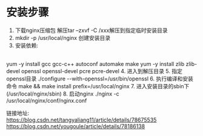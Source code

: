 # 安装步骤
1. 下载nginx压缩包  解压tar –zxvf -C /xxx解压到指定临时安装目录
2. mkdir -p /usr/local/nginx 创建安装目录
3. 安装依赖:
<br>
   yum -y install gcc gcc-c++ autoconf automake make
   yum -y install zlib zlib-devel openssl openssl-devel pcre pcre-devel
4. 进入到解压目录
5. 指定openssl目录 ./configure --with-openssl=/usr/bin/openssl
6. 执行编译和安装命令 make && make install prefix=/usr/local/nginx
7. 进入安装目录的sbin下(/usr/local/nginx/sbin)
8. 启动nginx ./nginx -c /usr/local/nginx/conf/nginx.conf

链接地址:
<br/>
https://blog.csdn.net/tangyaliang11/article/details/78675535
https://blog.csdn.net/yougoule/article/details/78186138
